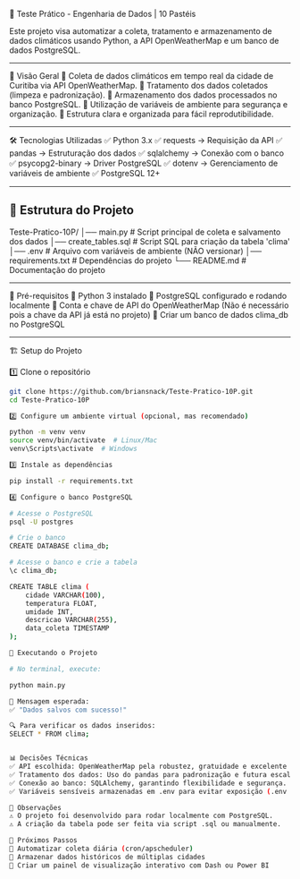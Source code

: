 🚀 Teste Prático - Engenharia de Dados | 10 Pastéis

Este projeto visa automatizar a coleta, tratamento e armazenamento de dados climáticos usando Python, a API OpenWeatherMap e um banco de dados PostgreSQL.

---

📌 Visão Geral
🔹 Coleta de dados climáticos em tempo real da cidade de Curitiba via API OpenWeatherMap.
🔹 Tratamento dos dados coletados (limpeza e padronização).
🔹 Armazenamento dos dados processados no banco PostgreSQL.
🔹 Utilização de variáveis de ambiente para segurança e organização.
🔹 Estrutura clara e organizada para fácil reprodutibilidade.

---

🛠️ Tecnologias Utilizadas
✅ Python 3.x
✅ requests → Requisição da API
✅ pandas → Estruturação dos dados
✅ sqlalchemy → Conexão com o banco
✅ psycopg2-binary → Driver PostgreSQL
✅ dotenv → Gerenciamento de variáveis de ambiente
✅ PostgreSQL 12+

---

## 📁 Estrutura do Projeto
Teste-Pratico-10P/
│── main.py            # Script principal de coleta e salvamento dos dados
│── create_tables.sql  # Script SQL para criação da tabela 'clima'
│── .env               # Arquivo com variáveis de ambiente (NÃO versionar)
│── requirements.txt   # Dependências do projeto
└── README.md          # Documentação do projeto

---

🔑 Pré-requisitos
🔸 Python 3 instalado
🔸 PostgreSQL configurado e rodando localmente
🔸 Conta e chave de API do OpenWeatherMap (Não é necessário pois a chave da API já está no projeto)
🔸 Criar um banco de dados clima_db no PostgreSQL

---

🏗️ Setup do Projeto

1️⃣ Clone o repositório

```bash
git clone https://github.com/briansnack/Teste-Pratico-10P.git
cd Teste-Pratico-10P

2️⃣ Configure um ambiente virtual (opcional, mas recomendado)

python -m venv venv
source venv/bin/activate  # Linux/Mac
venv\Scripts\activate  # Windows

3️⃣ Instale as dependências

pip install -r requirements.txt

4️⃣ Configure o banco PostgreSQL

# Acesse o PostgreSQL
psql -U postgres

# Crie o banco
CREATE DATABASE clima_db;

# Acesse o banco e crie a tabela
\c clima_db;

CREATE TABLE clima (
    cidade VARCHAR(100),
    temperatura FLOAT,
    umidade INT,
    descricao VARCHAR(255),
    data_coleta TIMESTAMP
);

🚀 Executando o Projeto

# No terminal, execute:

python main.py

📢 Mensagem esperada:
✅ "Dados salvos com sucesso!"

🔍 Para verificar os dados inseridos:
SELECT * FROM clima;


📊 Decisões Técnicas
✅ API escolhida: OpenWeatherMap pela robustez, gratuidade e excelente documentação.
✅ Tratamento dos dados: Uso do pandas para padronização e futura escalabilidade.
✅ Conexão ao banco: SQLAlchemy, garantindo flexibilidade e segurança.
✅ Variáveis sensíveis armazenadas em .env para evitar exposição (.env visível nesse projeto para facilitar na hora de rodar o projeto e não ser necessária a criação).

📌 Observações
⚠️ O projeto foi desenvolvido para rodar localmente com PostgreSQL.
⚠️ A criação da tabela pode ser feita via script .sql ou manualmente.

🔮 Próximos Passos
🔹 Automatizar coleta diária (cron/apscheduler)
🔹 Armazenar dados históricos de múltiplas cidades
🔹 Criar um painel de visualização interativo com Dash ou Power BI